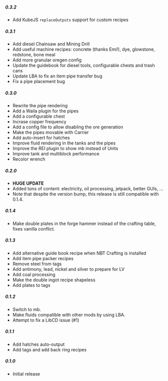 ##### 0.3.2
* Add KubeJS `replaceOutputs` support for custom recipes

##### 0.3.1
* Add diesel Chainsaw and Mining Drill
* Add useful machine recipes: concrete (thanks Emi!), dye, glowstone, redstone, bone meal
* Add more granular oregen config
* Update the guidebook for diesel tools, configurable chests and trash cans
* Update LBA to fix an item pipe transfer bug
* Fix a pipe placement bug

##### 0.3.0
* Rewrite the pipe rendering
* Add a Waila plugin for the pipes
* Add a configurable chest
* Incrase copper frequency
* Add a config file to allow disabling the ore generation
* Make the pipes movable with Carrier
* Add auto-insert for hatches
* Improve fluid rendering in the tanks and the pipes
* Improve the REI plugin to show mb instead of Units
* Improve tank and multiblock performance
* Recolor wrench

##### 0.2.0
* **HUGE UPDATE**
* Added tons of content: electricity, oil processing, jetpack, better GUIs, ...
* Note that despite the version bump, this release is still compatible with 0.1.4.

##### 0.1.4
* Make double plates in the forge hammer instead of the crafting table, fixes vanilla conflict.

##### 0.1.3
* Add alternative guide book recipe when NBT Crafting is installed
* Add item pipe packer recipes
* Remove steel from tags
* Add antimony, lead, nickel and silver to prepare for LV
* Add coal processing
* Make the double ingot recipe shapeless
* Add plates to tags

##### 0.1.2
* Switch to mb.
* Make fluids compatible with other mods by using LBA.
* Attempt to fix a LibCD issue (#1)

##### 0.1.1
* Add hatches auto-output
* Add tags and add back ring recipes

##### 0.1.0
* Initial release
